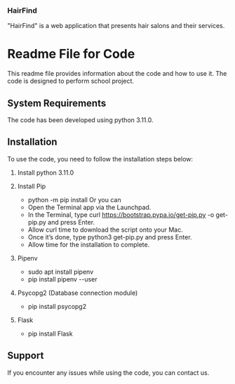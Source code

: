 ### HairFind
"HairFind" is a web application that presents hair salons and their services.

# Readme File for Code
This readme file provides information about the code and how to use it. The code is designed to perform school project.


## System Requirements
The code has been developed using python 3.11.0.

## Installation
To use the code, you need to follow the installation steps below:

1. Install python 3.11.0
2. Install Pip 
    - python -m pip install
    Or you can
    - Open the Terminal app via the Launchpad.
    - In the Terminal, type curl https://bootstrap.pypa.io/get-pip.py -o get-pip.py and press Enter.
    - Allow curl time to download the script onto your Mac.
    - Once it’s done, type python3 get-pip.py and press Enter.
    - Allow time for the installation to complete.
    
3. Pipenv
    - sudo apt install pipenv
    - pip install pipenv --user

4. Psycopg2 (Database connection module)
    - pip install psycopg2

5. Flask
    - pip install Flask


## Support
If you encounter any issues while using the code, you can contact us.